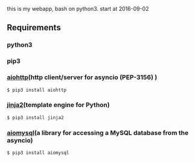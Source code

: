 this is my webapp, bash on python3.
start at 2016-09-02

## Requirements

### python3

### pip3

### [aiohttp](http://aiohttp.readthedocs.io)(http client/server for asyncio (PEP-3156) )
```
$ pip3 install aiohttp
```

### [jinja2](https://github.com/pallets/jinja)(template engine for Python)
```
$ pip3 install jinja2
```

### [aiomysql](https://github.com/aio-libs/aiomysql)(a library for accessing a MySQL database from the asyncio)
```
$ pip3 install aiomysql
```
